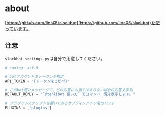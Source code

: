 # about

[https://github.com/lins05/slackbot](https://github.com/lins05/slackbot)を使っています。

## 注意

`slackbot_settings.py`は自分で用意してください。

```python
# coding: utf-8

# botアカウントのトークンを指定
API_TOKEN = "{トークンをコピペ}"

# このbot宛のメッセージで、どの応答にも当てはまらない場合の応答文字列
DEFAULT_REPLY = "`@tenkibot 使い方` でコマンド一覧を表示します。"

# プラグインスクリプトを置いてあるサブディレクトリ名のリスト
PLUGINS = ['plugins']
```
